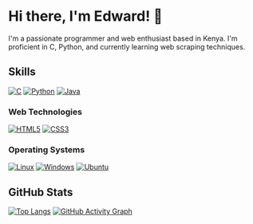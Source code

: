 # Hi there, I'm Edward! 👋

I'm a passionate programmer and web enthusiast based in Kenya. I'm proficient in C, Python, and currently learning web scraping techniques.

## Skills

[![C](https://img.shields.io/badge/-C-00599C?style=flat-square&logo=c&logoColor=white)](https://en.wikipedia.org/wiki/C_(programming_language))
[![Python](https://img.shields.io/badge/-Python-3776AB?style=flat-square&logo=python&logoColor=white)](https://www.python.org/)
[![Java](https://img.shields.io/badge/-Java-007396?style=flat-square&logo=java&logoColor=white)](https://www.java.com/)

### Web Technologies
[![HTML5](https://img.shields.io/badge/-HTML5-E34F26?style=flat-square&logo=html5&logoColor=white)](https://developer.mozilla.org/en-US/docs/Web/Guide/HTML/HTML5)
[![CSS3](https://img.shields.io/badge/-CSS3-1572B6?style=flat-square&logo=css3&logoColor=white)](https://developer.mozilla.org/en-US/docs/Web/CSS)

### Operating Systems
[![Linux](https://img.shields.io/badge/-Linux-FCC624?style=flat-square&logo=linux&logoColor=black)](https://www.linux.org/)
[![Windows](https://img.shields.io/badge/-Windows-0078D6?style=flat-square&logo=windows&logoColor=white)](https://www.microsoft.com/en-us/windows)
[![Ubuntu](https://img.shields.io/badge/-Ubuntu-E95420?style=flat-square&logo=ubuntu&logoColor=white)](https://ubuntu.com/)



## GitHub Stats

[![Top Langs](https://github-readme-stats.vercel.app/api/top-langs/?username=edwardsila&layout=compact)](https://github.com/edwardsila)
[![GitHub Activity Graph](https://activity-graph.herokuapp.com/graph?username=edwardsila&bg_color=000000&color=4fff67&line=4fff67&point=ffffff&area=true&hide_border=true)](https://github.com/edwardsila)

